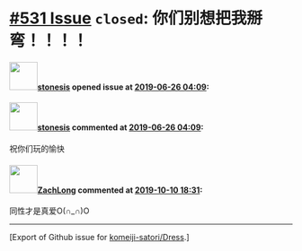 # [\#531 Issue](https://github.com/komeiji-satori/Dress/issues/531) `closed`: 你们别想把我掰弯！！！！

#### <img src="https://avatars.githubusercontent.com/u/16331837?u=1d2d7a6a0e30809048802c041c0605124b09dc14&v=4" width="50">[stonesis](https://github.com/stonesis) opened issue at [2019-06-26 04:09](https://github.com/komeiji-satori/Dress/issues/531):



#### <img src="https://avatars.githubusercontent.com/u/16331837?u=1d2d7a6a0e30809048802c041c0605124b09dc14&v=4" width="50">[stonesis](https://github.com/stonesis) commented at [2019-06-26 04:09](https://github.com/komeiji-satori/Dress/issues/531#issuecomment-505709950):

祝你们玩的愉快

#### <img src="https://avatars.githubusercontent.com/u/32770333?v=4" width="50">[ZachLong](https://github.com/ZachLong) commented at [2019-10-10 18:31](https://github.com/komeiji-satori/Dress/issues/531#issuecomment-540715035):

同性才是真爱O(∩_∩)O


-------------------------------------------------------------------------------



[Export of Github issue for [komeiji-satori/Dress](https://github.com/komeiji-satori/Dress).]
